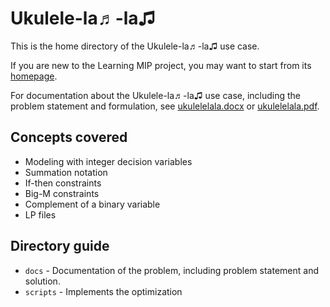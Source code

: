 # Ukulele-la♬-la♫
This is the home directory of the Ukulele-la♬-la♫
use case.

If you are new to the Learning MIP project, 
you may want to start from its
[homepage](
https://mip-master.github.io/learning_mip/).

For documentation about the Ukulele-la♬-la♫ use case, 
including the problem statement and formulation, see 
[ukulelelala.docx](
/docs/ukulelelala.docx)
or 
[ukulelelala.pdf](
/docs/ukulelelala.pdf).

## Concepts covered
- Modeling with integer decision variables
- Summation notation
- If-then constraints
- Big-M constraints
- Complement of a binary variable
- LP files

## Directory guide
* `docs` - Documentation of the problem, including 
   problem statement and solution.
* `scripts` - Implements the optimization